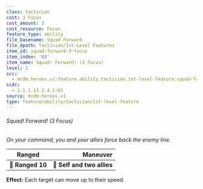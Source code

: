 ```yaml
---
class: tactician
cost: 3 Focus
cost_amount: 3
cost_resource: Focus
feature_type: ability
file_basename: Squad Forward
file_dpath: Tactician/1st-Level Features
item_id: squad-forward-3-focus
item_index: '03'
item_name: Squad! Forward! (3 Focus)
level: 1
scc:
  - mcdm.heroes.v1:feature.ability.tactician.1st-level-feature:squad-forward-3-focus
scdc:
  - 1.1.1:13.2.4.1:03
source: mcdm.heroes.v1
type: feature/ability/tactician/1st-level-feature
---
```


###### Squad! Forward! (3 Focus)

*On your command, you and your allies force back the enemy line.*

| **Ranged**       |               **Maneuver** |
| ---------------- | -------------------------: |
| **📏 Ranged 10** | **🎯 Self and two allies** |

**Effect:** Each target can move up to their speed.
